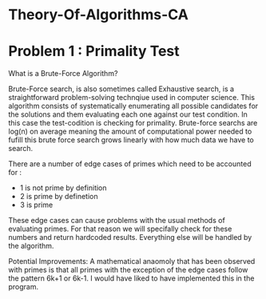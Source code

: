 # Theory-Of-Algorithms-CA
# Problem 1 : Primality Test

What is a Brute-Force Algorithm?

Brute-Force search, is also sometimes called Exhaustive search, is a straightforward problem-solving technqiue used in computer science. This algorithm consists of systematically enumerating all possible candidates for the solutions and them evaluating each one against our test condition. In this case the test-codition is checking for primality. Brute-force searchs are log(n) on average meaning the amount of computational power needed to fufill this brute force search grows linearly with how much data we have to search.

There are a number of edge cases of primes which need to be accounted for :

* 1 is not prime by definition
* 2 is prime by definetion
* 3 is prime

These edge cases can cause problems with the usual methods of evaluating primes. For that reason we will specifally check for these numbers and return hardcoded results. Everything else will be handled by the algorithm.


Potential Improvements:
A mathematical anaomoly that has been observed with primes is that all primes with the exception of the edge cases follow the pattern 6k+1 or 6k-1. I would have liked to have implemented this in the program.
